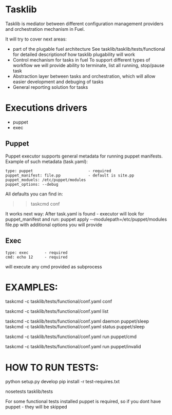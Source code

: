Tasklib
=======

Tasklib is mediator between different configuration management providers
and orchestration mechanism in Fuel.

It will try to cover next areas:
- part of the plugable fuel architecture
  See tasklib/tasklib/tests/functional for detailed descriptionof
  how tasklib plugability will work
- Control mechanism for tasks in fuel
  To support different types of workflow we will provide
  ability to terminate, list all running, stop/pause task
- Abstraction layer between tasks and orchestration, which will allow
  easier development and debuging of tasks
- General reporting solution for tasks

Executions drivers
==================
- puppet
- exec

Puppet
--------
Puppet executor supports general metadata for running puppet manifests.
Example of such metadata (task.yaml):

    type: puppet                        - required
    puppet_manifest: file.pp            - default is site.pp
    puppet_moduels: /etc/puppet/modules
    puppet_options: --debug

All defaults you can find in:
>> taskcmd conf

It works next way:
After task.yaml is found - executor will look for puppet_manifest
and run:
puppet apply --modulepath=/etc/puppet/modules file.pp
with additional options you will provide

Exec
-----

    type: exec       - required
    cmd: echo 12     - required

will execute any cmd provided as subprocess

EXAMPLES:
=========

taskcmd -c tasklib/tests/functional/conf.yaml conf

taskcmd -c tasklib/tests/functional/conf.yaml list

taskcmd -c tasklib/tests/functional/conf.yaml daemon puppet/sleep
taskcmd -c tasklib/tests/functional/conf.yaml status puppet/sleep

taskcmd -c tasklib/tests/functional/conf.yaml run puppet/cmd

taskcmd -c tasklib/tests/functional/conf.yaml run puppet/invalid

HOW TO RUN TESTS:
==================
python setup.py develop
pip install -r test-requires.txt

nosetests tasklib/tests

For some functional tests installed puppet is required,
so if you dont have puppet - they will be skipped
